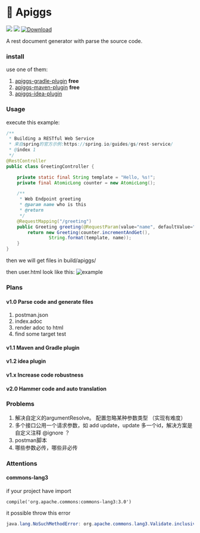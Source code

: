# 🐷 Apiggs

![](https://img.shields.io/badge/language-java-yellow.svg)
![](https://img.shields.io/badge/build-processing-green.svg)
[ ![Download](https://api.bintray.com/packages/apiggs/maven/apiggs/images/download.svg) ](https://bintray.com/apiggs/maven/apiggs/_latestVersion)

A rest document generator with parse the source code.

### install
use one of them:

1. [apiggs-gradle-plugin](https://github.com/apiggs/apiggs-gradle-plugin) **free**
1. [apiggs-maven-plugin](https://github.com/apiggs/apiggs-maven-plugin) **free**
1. [apiggs-idea-plugin](https://github.com/apiggs/apiggs-idea-plugin)

### Usage

execute this example:
```java
/**
 * Building a RESTful Web Service
 * 来自spring的官方示例:https://spring.io/guides/gs/rest-service/
 * @index 1
 */
@RestController
public class GreetingController {

    private static final String template = "Hello, %s!";
    private final AtomicLong counter = new AtomicLong();

    /**
     * Web Endpoint greeting
     * @param name who is this
     * @return
     */
    @RequestMapping("/greeting")
    public Greeting greeting(@RequestParam(value="name", defaultValue="World") String name) {
        return new Greeting(counter.incrementAndGet(),
                String.format(template, name));
    }
}
```

then we will get files in build/apiggs/


then user.html look like this:
![example](https://apiggy-1252473972.cos.ap-shanghai.myqcloud.com/greeting.jpg)

### Plans

#### v1.0 Parse code and generate files
1. postman.json
2. index.adoc
3. render adoc to html
4. find some target test

#### v1.1 Maven and Gradle plugin

#### v1.2 idea plugin

#### v1.x Increase code robustness

#### v2.0 Hammer code and auto translation


### Problems

1. 解决自定义的argumentResolve。 配置忽略某种参数类型 （实现有难度）
1. 多个接口公用一个请求参数，如 add update，update 多一个id，解决方案是 自定义注释 @ignore ？
1. postman脚本
1. 哪些参数必传，哪些非必传

### Attentions

#### commons-lang3

if your project have import
```
compile('org.apache.commons:commons-lang3:3.0')
```
it possible throw this error
```java
java.lang.NoSuchMethodError: org.apache.commons.lang3.Validate.inclusiveBetween(JJJ)V
```

